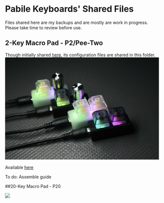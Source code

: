 # Pabile Keyboards' Shared Files

Files shared here are my backups and are mostly are work in progress. Please take time to review before use.

## 2-Key Macro Pad - P2/Pee-Two
Though initially shared [here](https://github.com/pabile/pee-two), its configuration files are shared in this folder.
![p2 pee-two Pabile2](https://github.com/pabile/pee-two/blob/2e16d40bc188a089ef017f76e408057dc2d90b49/img/_DSC8363-sm.jpg) 

Available [here](https://www.facebook.com/commerce/products/5614446295268540/)

To do: Assemble guide

##20-Key Macro Pad - P20

<picture>
  <img src="https://github.com/pabile/Pabile-Keyboards/blob/main/img/p20v7-pcb-004.jpg" width="600">
</picture>
